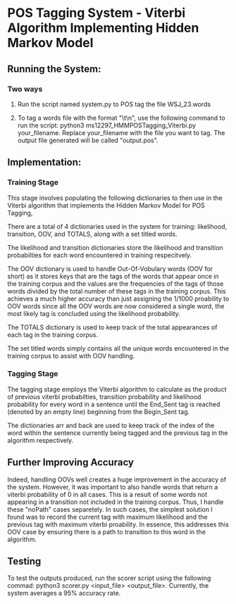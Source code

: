 # POS Tagging System - Viterbi Algorithm Implementing Hidden Markov Model

## Running the System:

### Two ways

1) Run the script named system.py to POS tag the file WSJ_23.words

2) To tag a words file with the format "<word>\t<POStag>\n", use the following command to run the script: python3 ms12297_HMMPOSTagging_Viterbi.py your_filename. 
Replace your_filename with the file you want to tag. The output file generated will be called "output.pos". 


## Implementation:

### Training Stage

This stage involves populating the following dictionaries to then use in the Viterbi algorithm that implements the Hidden Markov Model for POS Tagging,

There are a total of 4 dictionaries used in the system for training: likelihood, transition, OOV, and TOTALS, along with a set titled words.
 
The likelihood and transition dictionaries store the likelihood and transition probabilties for each word encountered in training respecitvely.

The OOV dictionary is used to handle Out-Of-Vobulary words (OOV for short) as it stores keys that are the tags of the words that appear once in the training corpus and the values are the frequencies of the tags
of those words divided by the total number of these tags in the training corpus. This achieves a much higher accuracy than just assigning the 1/1000 proability to OOV words since
all the OOV words are now considered a single word, the most likely tag is concluded using the likelihood probability.

The TOTALS dictionary is used to keep track of the total appearances of each tag in the training corpus.

The set titled words simply contains all the unique words encountered in the training corpus to assist with OOV handling.

### Tagging Stage

The tagging stage employs the Viterbi algorithm to calculate as the product of previous viterbi probabilties, transition probability and likelihood probability for every word in a 
sentence until the End_Sent tag is reached (denoted by an empty line) beginning from the Begin_Sent tag.

The dictionaries arr and back are used to keep track of the index of the word within the sentence currently being tagged and the previous tag in the algorithm respectively.


## Further Improving Accuracy

Indeed, handling OOVs well creates a huge improvement in the accuracy of the system. However, it was important to also handle words that return a viterbi probability of 0 in all cases.
This is a result of some words not appearing in a transition not included in the training corpus. Thus, I handle these "noPath" cases separetely. In such cases, the simplest solution I
found was to record the current tag with maximum likelihood and the previous tag with maximum viterbi proability. In essence, this addresses this OOV case by ensuring there is a path
to transition to this word in the algorithm.

## Testing
To test the outputs produced, run the scorer script using the following commad: python3 scorer.py <input_file> <output_file>. Currently, the system averages a 95% accuracy rate. 
